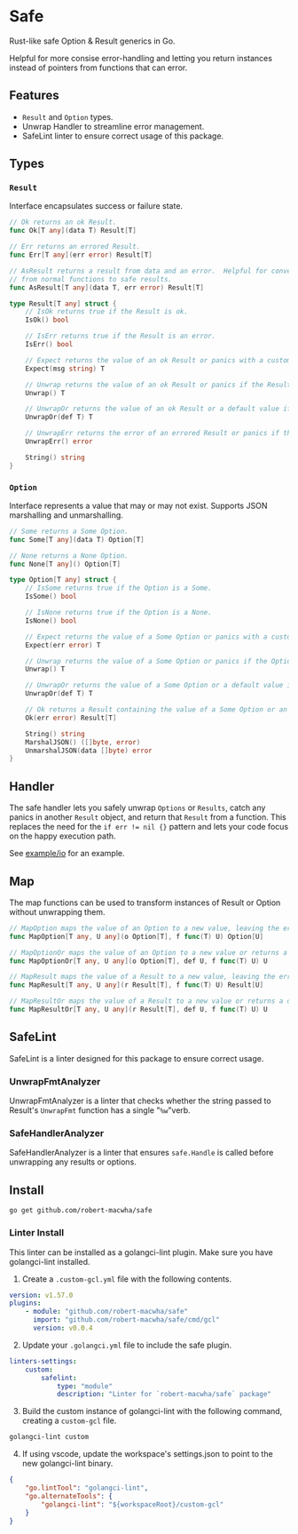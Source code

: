 # Safe

Rust-like safe Option & Result generics in Go.

Helpful for more consise error-handling and letting you return instances instead of pointers from functions that can error.

## Features

-   `Result` and `Option` types.
-   Unwrap Handler to streamline error management.
-   SafeLint linter to ensure correct usage of this package.

## Types

### `Result`

Interface encapsulates success or failure state.

```go
// Ok returns an ok Result.
func Ok[T any](data T) Result[T]

// Err returns an errored Result.
func Err[T any](err error) Result[T]

// AsResult returns a result from data and an error.  Helpful for converting results
// from normal functions to safe results.
func AsResult[T any](data T, err error) Result[T]

type Result[T any] struct {
	// IsOk returns true if the Result is ok.
	IsOk() bool

	// IsErr returns true if the Result is an error.
	IsErr() bool

	// Expect returns the value of an ok Result or panics with a custom error if the Result is an error.
	Expect(msg string) T

	// Unwrap returns the value of an ok Result or panics if the Result is an error.
	Unwrap() T

	// UnwrapOr returns the value of an ok Result or a default value if the Result is an error.
	UnwrapOr(def T) T

	// UnwrapErr returns the error of an errored Result or panics if the Result is ok.
	UnwrapErr() error

	String() string
}
```

### `Option`

Interface represents a value that may or may not exist. Supports JSON marshalling and unmarshalling.

```go
// Some returns a Some Option.
func Some[T any](data T) Option[T]

// None returns a None Option.
func None[T any]() Option[T]

type Option[T any] struct {
	// IsSome returns true if the Option is a Some.
	IsSome() bool

	// IsNone returns true if the Option is a None.
	IsNone() bool

	// Expect returns the value of a Some Option or panics with a custom error if the Option is a None.
	Expect(err error) T

	// Unwrap returns the value of a Some Option or panics if the Option is a None.
	Unwrap() T

	// UnwrapOr returns the value of a Some Option or a default value if the Option is a None.
	UnwrapOr(def T) T

	// Ok returns a Result containing the value of a Some Option or an error if the Option is a None.
	Ok(err error) Result[T]

	String() string
	MarshalJSON() ([]byte, error)
	UnmarshalJSON(data []byte) error
}

```

## Handler

The safe handler lets you safely unwrap `Options` or `Results`, catch any panics in another `Result` object, and return that `Result` from a function. This replaces the need for the `if err != nil {}` pattern and lets your code focus on the happy execution path.

See [example/io](./example/io/main.go) for an example.

## Map

The map functions can be used to transform instances of Result or Option without unwrapping them.

```go
// MapOption maps the value of an Option to a new value, leaving the error untouched.
func MapOption[T any, U any](o Option[T], f func(T) U) Option[U]

// MapOptionOr maps the value of an Option to a new value or returns a default value if the Option is None.
func MapOptionOr[T any, U any](o Option[T], def U, f func(T) U) U

// MapResult maps the value of a Result to a new value, leaving the error untouched.
func MapResult[T any, U any](r Result[T], f func(T) U) Result[U]

// MapResultOr maps the value of a Result to a new value or returns a default value if the Result is an error.
func MapResultOr[T any, U any](r Result[T], def U, f func(T) U) U
```

## SafeLint

SafeLint is a linter designed for this package to ensure correct usage.

### UnwrapFmtAnalyzer

UnwrapFmtAnalyzer is a linter that checks whether the string passed to Result's `UnwrapFmt` function has a single "`%w`"verb.

### SafeHandlerAnalyzer

SafeHandlerAnalyzer is a linter that ensures `safe.Handle` is called before unwrapping any results or options.

## Install

```
go get github.com/robert-macwha/safe
```

### Linter Install

This linter can be installed as a golangci-lint plugin. Make sure you have golangci-lint installed.

1. Create a `.custom-gcl.yml` file with the following contents.

```yml
version: v1.57.0
plugins:
    - module: "github.com/robert-macwha/safe"
      import: "github.com/robert-macwha/safe/cmd/gcl"
      version: v0.0.4
```

2. Update your `.golangci.yml` file to include the safe plugin.

```yml
linters-settings:
    custom:
        safelint:
            type: "module"
            description: "Linter for `robert-macwha/safe` package"
```

3. Build the custom instance of golangci-lint with the following command, creating a `custom-gcl` file.

```bash
golangci-lint custom
```

4. If using vscode, update the workspace's settings.json to point to the new golangci-lint binary.

```json
{
    "go.lintTool": "golangci-lint",
    "go.alternateTools": {
        "golangci-lint": "${workspaceRoot}/custom-gcl"
    }
}
```
